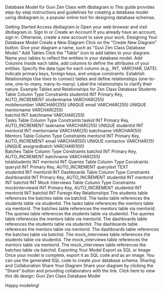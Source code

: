 Database Model for Guvi Zen Class with dbdiagram.io
This guide provides step-by-step instructions and guidelines for creating a database model using dbdiagram.io, a popular online tool for designing database schemas.

Getting Started
Access dbdiagram.io
Open your web browser and visit dbdiagram.io.
Sign In or Create an Account
If you already have an account, sign in. Otherwise, create a new account to save your work.
Designing Your Database Model
Create a New Diagram
Click on the "Create New Diagram" button.
Give your diagram a name, such as "Guvi Zen Class Database Model."
Add Tables
Click the "Table" icon to add tables to your diagram.
Name your tables to reflect the entities in your database model.
Add Columns
Inside each table, add columns to define the attributes of your entities.
Specify the data type for each column (e.g., INT, VARCHAR, DATE).
Indicate primary keys, foreign keys, and unique constraints.
Establish Relationships
Use lines to connect tables and define relationships (one-to-one, one-to-many, many-to-many).
Label the relationships to clarify their nature.
Example Tables and Relationships for Zen Class Database
Students Table
Column	Type	Constraints
studentid	INT	Primary Key, AUTO_INCREMENT
studentname	VARCHAR(255)	
mobilenumber	VARCHAR(255)	UNIQUE
email	VARCHAR(255)	UNIQUE
mentorname	VARCHAR(255)	
batchid	INT	
batchname	VARCHAR(255)	
Tasks Table
Column	Type	Constraints
taskid	INT	Primary Key, AUTO_INCREMENT
taskname	VARCHAR(255)	UNIQUE
studentid	INT	
mentorid	INT	
mentorname	VARCHAR(25)	
batchname	VARCHAR(50)	
Mentors Table
Column	Type	Constraints
mentorid	INT	Primary Key, AUTO_INCREMENT
email	VARCHAR(50)	UNIQUE
contactno	VARCHAR(15)	UNIQUE
assignedbatch	VARCHAR(100)	
Batches Table
Column	Type	Constraints
batchid	INT	Primary Key, AUTO_INCREMENT
batchname	VARCHAR(255)	
totalstudents	INT	
mentorid	INT	
Queries Table
Column	Type	Constraints
queryid	INT	Primary Key, AUTO_INCREMENT
querytext	TEXT	
studentid	INT	
mentorid	INT	
Dashboards Table
Column	Type	Constraints
dashboardid	INT	Primary Key, AUTO_INCREMENT
studentid	INT	
mentorid	INT	
batchid	INT	
Mock Interviews Table
Column	Type	Constraints
mockinterviewid	INT	Primary Key, AUTO_INCREMENT
studentid	INT	
mentorid	INT	
batchid	INT	
Foreign Key Relationships
The students table references the batches table via batchid.
The tasks table references the students table via studentid.
The tasks table references the mentors table via mentorid.
The batches table references the mentors table via mentorid.
The queries table references the students table via studentid.
The queries table references the mentors table via mentorid.
The dashboards table references the students table via studentid.
The dashboards table references the mentors table via mentorid.
The dashboards table references the batches table via batchid.
The mock_interviews table references the students table via studentid.
The mock_interviews table references the mentors table via mentorid.
The mock_interviews table references the batches table via batchid.
Exporting Your Model
Export as SQL or Image
Once your model is complete, export it as SQL code and as an image.
You can use the generated SQL code to create your database schema.
Sharing and Collaboration
Share Your Diagram
Share your diagram by clicking the "Share" button and providing collaborators with the link.
Click here to view this db design: Guvi Zen Class Database Model

Happy modeling!
